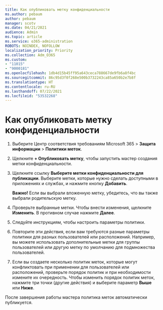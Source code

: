 ```yaml
---
title: Как опубликовать метку конфиденциальности
ms.author: pebaum
author: pebaum
manager: scotv
ms.date: 04/21/2021
audience: Admin
ms.topic: article
ms.service: o365-administration
ROBOTS: NOINDEX, NOFOLLOW
localization_priority: Priority
ms.collection: Adm_O365
ms.custom:
- "11015"
- "9000181"
ms.openlocfilehash: 1db4d15b45ff95a643ceca788667de9fb6a8f4bc
ms.sourcegitcommit: 86c95d3f0f268e500b3732243ca85a650b2e7b8f
ms.translationtype: HT
ms.contentlocale: ru-RU
ms.lasthandoff: 07/22/2021
ms.locfileid: "53532268"
---
```

# <a name="how-to-publish-a-sensitivity-label"></a>Как опубликовать метку конфиденциальности

1. Выберите Центр соответствия требованиям Microsoft 365 > **Защита информации** > **Политики меток**.

1. Щелкните **+ Опубликовать метку**, чтобы запустить мастер создания метки конфиденциальности.

1. Щелкните ссылку **Выберите метки конфиденциальности для публикации**. Выберите метки, которые нужно сделать доступными в приложениях и службах, и нажмите кнопку **Добавить**.

    **Важно!** Если вы выбрали вложенную метку, убедитесь, что вы также выбрали родительскую метку.

1. Проверьте выбранные метки. Чтобы внести изменения, щелкните **Изменить**. В противном случае нажмите **Далее**.

1. Следуйте инструкциям, чтобы настроить параметры политики.

1. Повторите эти действия, если вам требуются разные параметры политики для разных пользователей или расположений. Например, вы можете использовать дополнительные метки для группы пользователей или другую метку по умолчанию для подмножества пользователей.

1. Если вы создаете несколько политик меток, которые могут конфликтовать при применении для пользователей или расположений, проверьте порядок политик и при необходимости измените их очередность. Чтобы изменить порядок политик меток, нажмите три точки (другие действия) и выберите параметр **Выше** или **Ниже**.

После завершения работы мастера политика меток автоматически публикуется.